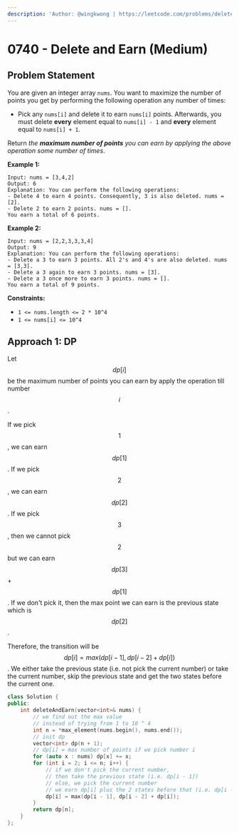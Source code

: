 ```yaml
---
description: 'Author: @wingkwong | https://leetcode.com/problems/delete-and-earn/'
---
```


# 0740 - Delete and Earn (Medium)

## Problem Statement

You are given an integer array `nums`. You want to maximize the number of points you get by performing the following operation any number of times:

* Pick any `nums[i]` and delete it to earn `nums[i]` points. Afterwards, you must delete **every** element equal to `nums[i] - 1` and **every** element equal to `nums[i] + 1`.

Return _the **maximum number of points** you can earn by applying the above operation some number of times_.

**Example 1:**

```
Input: nums = [3,4,2]
Output: 6
Explanation: You can perform the following operations:
- Delete 4 to earn 4 points. Consequently, 3 is also deleted. nums = [2].
- Delete 2 to earn 2 points. nums = [].
You earn a total of 6 points.
```

**Example 2:**

```
Input: nums = [2,2,3,3,3,4]
Output: 9
Explanation: You can perform the following operations:
- Delete a 3 to earn 3 points. All 2's and 4's are also deleted. nums = [3,3].
- Delete a 3 again to earn 3 points. nums = [3].
- Delete a 3 once more to earn 3 points. nums = [].
You earn a total of 9 points.
```

**Constraints:**

* `1 <= nums.length <= 2 * 10^4`
* `1 <= nums[i] <= 10^4`

## Approach 1: DP

Let $$dp[i]$$ be the maximum number of points you can earn by apply the operation till number $$i$$.

If we pick $$1$$, we can earn $$dp[1]$$. If we pick $$2$$, we can earn $$dp[2]$$. If we pick $$3$$, then we cannot pick $$2$$ but we can earn $$dp[3]$$ + $$dp[1]$$. If we don't pick it, then the max point we can earn is the previous state which is $$dp[2]$$.

Therefore, the transition will be $$dp[i] = max(dp[i - 1], dp[i - 2] + dp[i])$$. We either take the previous state (i.e. not pick the current number) or take the current number, skip the previous state and get the two states before the current one.

```cpp
class Solution {
public:
    int deleteAndEarn(vector<int>& nums) {
        // we find out the max value 
        // instead of trying from 1 to 10 ^ 4
        int n = *max_element(nums.begin(), nums.end());
        // init dp
        vector<int> dp(n + 1);
        // dp[i] = max number of points if we pick number i
        for (auto x : nums) dp[x] += x;
        for (int i = 2; i <= n; i++) {
            // if we don't pick the current number, 
            // then take the previous state (i.e. dp[i - 1])
            // else, we pick the current number 
            // we earn dp[i] plus the 2 states before that (i.e. dp[i - 2])
            dp[i] = max(dp[i - 1], dp[i - 2] + dp[i]);
        }
        return dp[n];
    }
};
```

